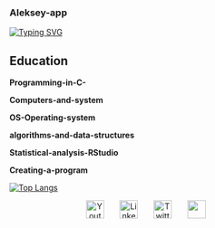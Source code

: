 ### Aleksey-app

[![Typing SVG](https://readme-typing-svg.herokuapp.com?color=%2336BCF7&lines=work+study+entertainment)](https://git.io/typing-svg)

## Education

**Programming-in-C-**

**Computers-and-system**

**OS-Operating-system**

**algorithms-and-data-structures**

**Statistical-analysis-RStudio**

**Creating-a-program**

[![Top Langs](https://github-readme-stats.vercel.app/api/top-langs/?username=Aleksey-app)](https://github.com/anuraghazra/github-readme-stats)


<!-- Social icons section -->
<p align="center">
  <a href="https://www.youtube.com"><img width="32px" alt="Youtube" title="Youtube" src="https://i.imgur.com/qiXu7b2.png"/></a>
  &#8287;&#8287;&#8287;&#8287;&#8287;
  <a href="https://www.linkedin.com/in/...../"><img width="32px" alt="LinkedIn" title="LinkedIn" src="https://i.imgur.com/yRpa1dQ.png"/></a>
  &#8287;&#8287;&#8287;&#8287;&#8287;
  <a href="https://twitter.com/Aleks_4elovek"><img width="32px" alt="Twitter" title="Twitter" src="https://i.imgur.com/AixJgnm.png"/></a>
  &#8287;&#8287;&#8287;&#8287;&#8287;
  <a href="https://discord.gg/yEZh7fbg" alt="Discord" title="Dev Pro Tips Discord Server"><img width="32px" src="https://i.imgur.com/OViZO8J.png"/></a>
  &#8287;&#8287;&#8287;&#8287;&#8287;
</p>
<!--
**Aleksey-app/Aleksey-app** is a ✨ _special_ ✨ repository because its `README.md` (this file) appears on your GitHub profile.

Here are some ideas to get you started:

- 🔭 I’m currently working on ...
- 🌱 I’m currently learning ...
- 👯 I’m looking to collaborate on ...
- 🤔 I’m looking for help with ...
- 💬 Ask me about ...
- 📫 How to reach me: ...
- 😄 Pronouns: ...
- ⚡ Fun fact: ...
-->

